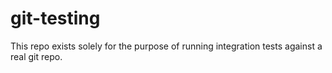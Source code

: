 # git-testing
This repo exists solely for the purpose of running integration tests against a real git repo.
